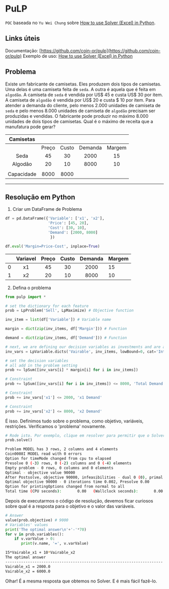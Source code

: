 # PuLP

`POC` baseada no `Yu Wei Chung` sobre [How to use Solver (Excel) in Python](https://ychung38.medium.com/how-to-use-solver-excel-in-python-458336408c7f).

## Links úteis
Documentação: [https://github.com/coin-or/pulp](https://github.com/coin-or/pulp)
Exemplo de uso: [How to use Solver (Excel) in Python](https://ychung38.medium.com/how-to-use-solver-excel-in-python-458336408c7f)

## Problema

Existe um fabricante de camisetas. Eles produzem dois tipos de camisetas. Uma delas é uma camiseta feita de `seda`. A outra é aquela que é feita em `algodão`. A camiseta de `seda` é vendida por US$ 45 e custa US$ 30 por item. A camiseta de `algodão` é vendida por US$ 20 e custa $ 10 por item. Para atender a demanda do cliente, pelo menos 2.000 unidades de camiseta de `seda` e pelo menos 8.000 unidades de camiseta de `algodão` precisam ser produzidas e vendidas. O fabricante pode produzir no máximo 8.000 unidades de dois tipos de camisetas. Qual é o máximo de receita que a manufatura pode gerar?

|  Camisetas |       |       |         |        |
|:----------:|:-----:|:-----:|:-------:|:------:|
|            | Preço | Custo | Demanda | Margem |
|    Seda    |   45  |   30  |   2000  |   15   |
|   Algodão  |   20  |   10  |   8000  |   10   |
|            |       |       |         |        |
| Capacidade |  8000 |  8000 |         |        |

---

## Resolução em Python

1. Criar um DataFrame de Problema

```python
df = pd.DataFrame({'Variable': ['x1', 'x2'],
                   'Price': [45, 20],
                   'Cost': [30, 10],
                   'Demand': [2000, 8000]
                    })

df.eval('Margin=Price-Cost', inplace=True)
```

|   | Variavel | Preço | Custo | Demanda | Margem |
|:-:|:--------:|:-----:|:-----:|:-------:|--------|
| 0 |    x1    |   45  |   30  |   2000  | 15     |
| 1 |    x2    |   20  |   10  |   8000  | 10     |

2. Defina o problema

```python
from pulp import * 

# set the dictionary for each feature
prob = LpProblem('Sell', LpMaximize) # Objective function

inv_item = list(df['Variable']) # Variable name

margin = dict(zip(inv_items, df['Margin'])) # Function 

demand = dict(zip(inv_items, df['Demand'])) # Function

# next, we are defining our decision variables as investments and are adding a few parameters to it
inv_vars = LpVariable.dicts('Vairable', inv_items, lowBound=0, cat='Integar')

# set the decision variables
# all add in the problem setting
prob += lpSum([inv_vars[i] * margin[i] for i in inv_items])

# Constraint
prob += lpSum([inv_vars[i] for i in inv_items]) <= 8000, 'Total Demand'

# Constraint
prob += inv_vars['x1'] <= 2000, 'x1 Demand'

# Constraint
prob += inv_vars['x2'] <= 8000, 'x2 Demand'
```

É isso. Definimos tudo sobre o problema, como objetivo, variáveis, restrições. Verificamos o 'problema' novamente.

```python
# Rode isto. Por exemplo, clique em resolver para permitir que o Solver seja executado. 
prob.solve()
```
```bash
Problem MODEL has 3 rows, 2 columns and 4 elements
Coin0008I MODEL read with 0 errors
Option for timeMode changed from cpu to elapsed
Presolve 0 (-3) rows, 0 (-2) columns and 0 (-4) elements
Empty problem - 0 rows, 0 columns and 0 elements
Optimal - objective value 90000
After Postsolve, objective 90000, infeasibilities - dual 0 (0), primal 0 (0)
Optimal objective 90000 - 0 iterations time 0.002, Presolve 0.00
Option for printingOptions changed from normal to all
Total time (CPU seconds):       0.00   (Wallclock seconds):       0.00
```

Depois de executarmos o código de resolução, devemos ficar curiosos sobre qual é a resposta para o objetivo e o valor das variáveis.

```python
# Answer
value(prob.objective) # 9000
# Variables' values
print('The optimal answer\n'+'-'*70)
for v in prob.variables():
    if v.varValue > 0:
       print(v.name, '=', v.varValue)
```

```sh
15*Vairable_x1 + 10*Vairable_x2
The optimal answer
----------------------------------------------------------------------
Vairable_x1 = 2000.0
Vairable_x2 = 6000.0
```

Olhar! É a mesma resposta que obtemos no Solver. E é mais fácil fazê-lo.